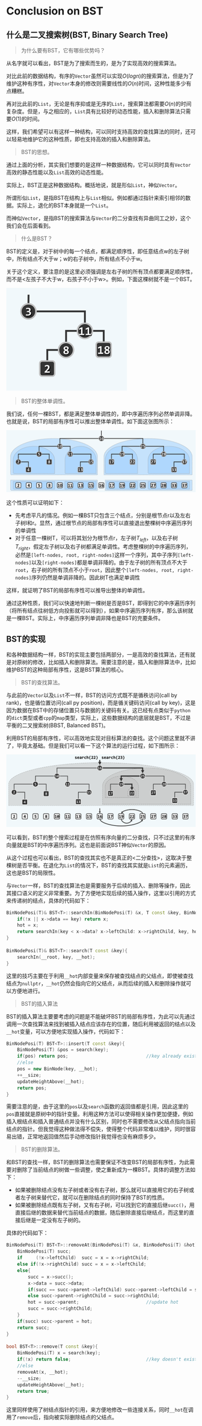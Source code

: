 Conclusion on BST
================

## 什么是二叉搜索树(BST, Binary Search Tree)

> 为什么要有BST，它有哪些优势吗？

从名字就可以看出，BST是为了搜索而生的，是为了实现高效的搜索算法。

对比此前的数据结构，有序的`Vector`虽然可以实现$O(logn)$的搜索算法，但是为了维护这种有序性，对`Vector`本身的修改则需要线性的$O(n)$时间，这种性能多少有点糟糕。

再对比此前的`List`，无论是有序抑或是无序的`List`，搜索算法都需要$O(n)$的时间复杂度。但是，与之相应的，`List`具有比较好的动态性能，插入和删除算法只需要$O(1)$的时间。

这样，我们希望可以有这样一种结构，可以同时支持高效的查找算法的同时，还可以轻易地维护它的这种性质，即也支持高效的插入和删除算法。

> BST的思想。

通过上面的分析，其实我们想要的是这样一种数据结构，它可以同时具有`Vector`高效的静态性能以及`List`高效的动态性能。

实际上，BST正是这种数据结构。概括地说，就是形似`List`，神似`Vector`。

所谓形似`List`，是指BST在结构上与`List`相似。例如都通过指针来索引相邻的数据。实际上，退化的BST本身就是一个`List`。

而神似`Vector`，是指BST的搜索算法与`Vector`的二分查找有异曲同工之妙，这个我们会在后面看到。

> 什么是BST？

BST的定义是，对于树中的每一个结点，都满足顺序性，即任意结点w的左子树中，所有结点不大于w；w的右子树中，所有结点不小于w。

关于这个定义，要注意的是这里必须强调是左右子树的所有顶点都要满足顺序性，而不是<左孩子不大于w，右孩子不小于w>。例如，下面这棵树就不是一个BST。

![non-BST](images/non-BST.png)

> BST的整体单调性。

我们说，任何一棵BST，都是满足整体单调性的，即中序遍历序列必然单调非降。也就是说，BST的局部有序性可以推出整体单调性。如下面这张图所示：

![BSTmonotony](images/monotony.png)

这个性质可以证明如下：

+ 先考虑平凡的情况。例如一棵BST只包含三个结点，分别是根节点r以及左右子树l和r。显然，通过根节点的局部有序性可以直接退出整棵树中序遍历序列的单调性
+ 对于任意一棵树T，可以将其划分为根节点r，左子树$T_{left}$，以及右子树$T_{right}$，假定左子树以及右子树都满足单调性。考虑整棵树的中序遍历序列，必然是`[left-nodes, root, right-nodes]`这样一个序列，其中子序列`[left-nodes]`以及`[right-nodes]`都是单调非降的。由于左子树的所有顶点不大于`root`，右子树的所有顶点不小于`root`，因此整个`[left-nodes, root, right-nodes]`序列仍然是单调非降的。因此树T也满足单调性

这样，就证明了BST的局部有序性可以推导出整体的单调性。

通过这种性质，我们可以快速地判断一棵树是否是BST，即得到它的中序遍历序列（将所有结点往树低方向投影就可以得到），如果中序遍历序列有序，那么该树就是一棵BST。实际上，中序遍历序列单调非降也是BST的充要条件。

## BST的实现

和各种数据结构一样，BST的实现主要包括两部分，一是高效的查找算法，还有就是对原树的修改，比如插入和删除算法。需要注意的是，插入和删除算法中，比如维护BST的这种局部有序性，这是BST算法的核心。

> BST的查找算法。

与此前的`Vector`以及`List`不一样，BST的访问方式既不是循秩访问(call by rank)，也是循位置访问(call py position)，而是循关键码访问(call by key)，这是因为数据在BST中的存储位置只与数据的关键码有关。这已经有点类似于`python`的`dict`类型或者`cpp`的`map`类型，实际上，这些数据结构的底层就是BST，不过是平衡的二叉搜索树(BBST, Balanced BST)。

利用BST的局部有序性，可以高效地实现对目标算法的查找。这个问题这里就不讲了，毕竟太基础。但是我们可以看一下这个算法的运行过程，如下图所示：

![BST-Search](images/BSTSearch.png)

可以看到，BST的整个搜索过程是在仿照有序向量的二分查找，只不过这里的有序向量就是BST的中序遍历序列。这也是前面说BST神似`Vector`的原因。

从这个过程也可以看出，BST的查找其实也不是真正的<二分查找>，这取决于整棵树是否平衡。在退化为`List`的情况下，BST的查找其实就是`List`的元素遍历，这也是BST的局限性。

与`Vector`一样，BST的查找算法也是需要服务于后续的插入、删除等操作，因此其接口语义的定义非常重要。为了方便地实现后续的插入操作，这里以引用的方式来传递树的结点，具体的代码如下：

```cpp
BinNodePosi(T)& BST<T>::searchIn(BinNodePosi(T) &x, T const &key, BinNodePosi(T) &hot){
	if(!x || x->data == key) return x;
	hot = x;
	return searchIn(key < x->data? x->leftChild: x->rightChild, key, hot);
}

BinNodePosi(T)& BST<T>::search(T const &key){
	searchIn(__root, key, __hot);
}
```

这里的技巧主要在于利用`__hot`内部变量来保存被查找结点的父结点，即使被查找结点为`nullptr`，`__hot`仍然会指向它的父结点，从而后续的插入和删除操作就可以方便地进行。

> BST的插入算法

BST的插入算法主要要考虑的问题是不能破坏BST的局部有序性，为此可以先通过调用一次查找算法来找到被插入结点应该存在的位置，随后利用被返回的结点以及`__hot`变量，可以方便地实现插入操作，代码如下：

```cpp
BinNodePosi(T) BST<T>::insert(T const &key){
	BinNodePosi(T) &pos = search(key);
	if(pos) return pos;								//key already existss
	//else
	pos = new BinNode(key, __hot);
	++__size;
	updateHeightAbove(__hot);
	return pos;
}
```

需要注意的是，由于这里的`pos`以及`search`函数的返回值都是引用，因此这里的`pos`直接就是原树中的指针变量。利用这种方法可以使得相关操作更加便捷，例如插入根结点和插入普通结点并没有什么区别，同时也不需要修改从父结点指向当前结点的指针。但我觉得这种做法得不偿失，使得整个代码非常难以维护，同时很容易出错，正常地返回值然后手动修改指针我觉得也没有麻烦多少。

>  BST的删除算法。

和BST的查找一样，BST的删除算法也需要保证不改变BST的局部有序性，为此需要对删除了当前结点的树做一些调整，使之重新成为一棵BST。具体的调整方法如下：

+ 如果被删除结点没有左子树或者没有右子树，那么就可以直接用它的右子树或者左子树来替代它，就可以在删除结点的同时保持了BST的性质。
+ 如果被删除结点既有左子树，又有右子树，可以找到它的直接后继`succ()`，用直接后继的数据来替代当前结点的数据，随后删除直接后继结点，而这里的直接后继是一定没有左子树的。

具体的代码如下：

```cpp
BinNodePosi(T) BST<T>::removeAt(BinNodePosi(T) &x, BinNodePosi(T) &hot){
	BinNodePosi(T) succ;
	if     (!x->leftChild)  succ = x = x->rightChild;
	else if(!x->rightChild) succ = x = x->leftChild;
	else{
		succ = x->succ();
		x->data = succ->data;
		if(succ == succ->parent->leftChild) succ->parent->leftChild = succ->rightChild;
		else succ->parent->rightChild = succ->rightChild;
		hot = succ->parent; 						//update hot
		succ = succ->rightChild;
	}
	if(succ) succ->parent = hot;
	return succ;
}

bool BST<T>::remove(T const &key){
	BinNodePosi(T) x = search(key);
	if(!x) return false;							//key doesn't exist
	//else
	removeAt(x, __hot);
	--__size;
	updateHeightAbove(__hot);
	return true;
}
```

这里同样使用了树结点指针的引用，来方便地修改一些连接关系，同时`__hot`在调用了`remove`后，指向被实际删除结点的父结点。
